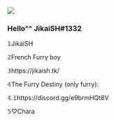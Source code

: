 ![](https://cdn.discordapp.com/avatars/792331345917509652/149108274471d05cb8be3554709013a9.webp?size=4096)

### Hello^^ JikaiSH#1332
𝟙JikaiSH

𝟚French Furry boy

𝟛https://jikaish.tk/

𝟜The Furry Destiny (only furry): 

𝟜.𝟙https://discord.gg/e9brmHQt8V

𝟝♡Chara
